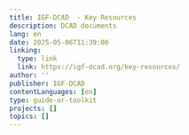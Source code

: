 ```yaml
---
title: IGF-DCAD  - Key Resources
description: DCAD documents
lang: en
date: 2025-05-06T11:39:00
linking:
  type: link
  link: https://igf-dcad.org/key-resources/
author: ''
publisher: IGF-DCAD
contentLanguages: [en]
type: guide-or-toolkit
projects: []
topics: []
---
```

